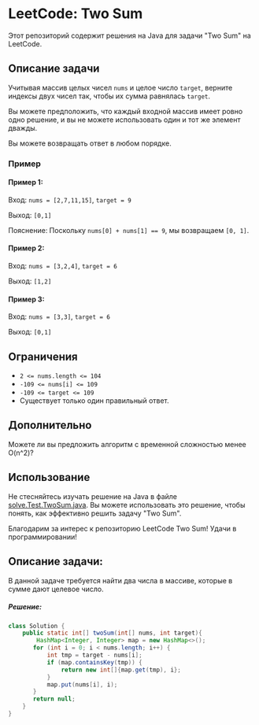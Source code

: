 # LeetCode: Two Sum

Этот репозиторий содержит решения на Java для задачи "Two Sum" на LeetCode.

## Описание задачи

Учитывая массив целых чисел `nums` и целое число `target`, верните индексы двух чисел так, чтобы их сумма равнялась `target`.

Вы можете предположить, что каждый входной массив имеет ровно одно решение, и вы не можете использовать один и тот же элемент дважды.

Вы можете возвращать ответ в любом порядке.

### Пример

#### Пример 1:

Вход: `nums = [2,7,11,15]`, `target = 9`

Выход: `[0,1]`

Пояснение: Поскольку `nums[0] + nums[1] == 9`, мы возвращаем `[0, 1]`.

#### Пример 2:

Вход: `nums = [3,2,4]`, `target = 6`

Выход: `[1,2]`

#### Пример 3:

Вход: `nums = [3,3]`, `target = 6`

Выход: `[0,1]`

## Ограничения

- `2 <= nums.length <= 104`
- `-109 <= nums[i] <= 109`
- `-109 <= target <= 109`
- Существует только один правильный ответ.

## Дополнительно

Можете ли вы предложить алгоритм с временной сложностью менее O(n^2)?

## Использование

Не стесняйтесь изучать решение на Java в файле [solve.Test.TwoSum.java](./src/TwoSum.java). Вы можете использовать это решение, чтобы понять, как эффективно решить задачу "Two Sum".




Благодарим за интерес к репозиторию LeetCode Two Sum! Удачи в программировании!


## Описание задачи:
В данной задаче требуется найти два числа в массиве, которые в сумме дают целевое число.

##### Решение:
```java
class Solution {
    public static int[] twoSum(int[] nums, int target){
        HashMap<Integer, Integer> map = new HashMap<>();
       for (int i = 0; i < nums.length; i++) {
           int tmp = target - nums[i];
           if (map.containsKey(tmp)) {
               return new int[]{map.get(tmp), i};
           }
           map.put(nums[i], i);
       }
       return null;
    }
}

